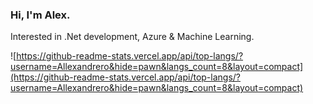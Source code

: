 ### Hi, I'm Alex.
Interested in .Net development, Azure & Machine Learning.

<!--
**Allexandrero/allexandrero** is a ✨ _special_ ✨ repository because its `README.md` (this file) appears on your GitHub profile.

Here are some ideas to get you started:

- 🔭 I’m currently working on ...
- 🌱 I’m currently learning ...
- 👯 I’m looking to collaborate on ...
- 🤔 I’m looking for help with ...
- 💬 Ask me about ...
- 📫 How to reach me: ...
- 😄 Pronouns: ...
- ⚡ Fun fact: ...
-->
![https://github-readme-stats.vercel.app/api/top-langs/?username=Allexandrero&hide=pawn&langs_count=8&layout=compact](https://github-readme-stats.vercel.app/api/top-langs/?username=Allexandrero&hide=pawn&langs_count=8&layout=compact)
 
